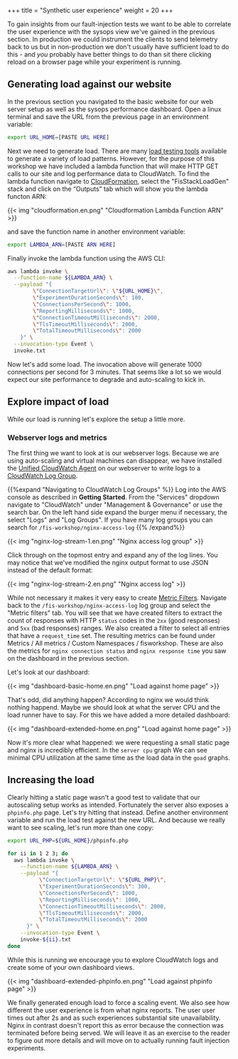 +++
title = "Synthetic user experience"
weight = 20
+++

To gain insights from our fault-injection tests we want to be able to correlate the user experience with the sysops view we've gained in the previous section. In production we could instrument the clients to send telemetry back to us but in non-production we don't usually have sufficient load to do this - and _you_ probably have better things to do than sit there clicking reload on a browser page while your experiment is running.

## Generating load against our website

In the previous section you navigated to the basic website for our web server setup as well as the sysops performance dashboard. Open a linux terminal and save the URL from the previous page in an environment variable:

```bash
export URL_HOME=[PASTE URL HERE]
```

Next we need to generate load. There are many [load testing tools](https://en.wikipedia.org/wiki/Category:Load_testing_tools) available to generate a variety of load patterns. However, for the purpose of this workshop we have included a lambda function that will make HTTP GET calls to our site and log performance data to CloudWatch. To find the lambda function  navigate to [CloudFormation](https://console.aws.amazon.com/cloudformation/home), select the "FisStackLoadGen" stack and click on the “Outputs” tab which will show you the lambda functon ARN:

{{< img "cloudformation.en.png" "Cloudformation Lambda Function ARN" >}}

and save the function name in another environment variable:

```bash
export LAMBDA_ARN=[PASTE ARN HERE]
```

Finally invoke the lambda function using the AWS CLI: 

```bash
aws lambda invoke \
  --function-name ${LAMBDA_ARN} \
  --payload "{
        \"ConnectionTargetUrl\": \"${URL_HOME}\", 
        \"ExperimentDurationSeconds\": 180,
        \"ConnectionsPerSecond\": 1000,
        \"ReportingMilliseconds\": 1000,
        \"ConnectionTimeoutMilliseconds\": 2000,
        \"TlsTimeoutMilliseconds\": 2000,
        \"TotalTimeoutMilliseconds\": 2000
    }" \
  --invocation-type Event \
  invoke.txt 
```


Now let's add some load. The invocation above will generate 1000 connections per second for 3 minutes. That seems like a lot so we would expect our site performance to degrade and auto-scaling to kick in. 

## Explore impact of load

While our load is running let's explore the setup a little more. 

### Webserver logs and metrics

The first thing we want to look at is our webserver logs. Because we are using auto-scaling and virtual machines can disappear, we have installed the [Unified CloudWatch Agent](https://docs.aws.amazon.com/AmazonCloudWatch/latest/logs/UseCloudWatchUnifiedAgent.html) on our webserver to write logs to a [CloudWatch Log Group](https://console.aws.amazon.com/cloudwatch/home?#logsV2:log-groups/log-group/$252Ffis-workshop$252Fnginx-access-log). 

{{%expand "Navigating to CloudWatch Log Groups" %}}
Log into the AWS console as described in **Getting Started**. From the "Services" dropdown navigate to "CloudWatch" under "Management & Governance" or use the search bar. On the left hand side expand the burger menu if necessary, the select "Logs" and "Log Groups". If you have many log groups you can search for `/fis-workshop/nginx-access-log`
{{% /expand%}}

{{< img "nginx-log-stream-1.en.png" "Nginx access log group" >}}

Click through on the topmost entry and expand any of the log lines. You may notice that we've modified the nginx output format to use JSON instead of the default format:

{{< img "nginx-log-stream-2.en.png" "Nginx access log" >}}

While not necessary it makes it very easy to create [Metric Filters](https://docs.aws.amazon.com/AmazonCloudWatch/latest/logs/MonitoringPolicyExamples.html). Navigate back to the `/fis-workshop/nginx-access-log` log group and select the "Metric filters" tab. You will see that we have created filters to extract the count of responses with HTTP `status` codes in the `2xx` (good responses) and `5xx` (bad responses) ranges. We also created a filter to select all entries that have a `request_time` set. The resulting metrics can be found under  Metrics / All metrics / Custom Namespaces / fisworkshop. These are also the metrics for `nginx connection status` and `nginx response time` you saw on the dashboard in the previous section.

Let's look at our dashboard:

{{< img "dashboard-basic-home.en.png" "Load against home page" >}}

That's odd, did anything happen? According to nginx we would think nothing happend. Maybe we should look at what the server CPU and the load runner have to say. For this we have added a more detailed dashboard:

{{< img "dashboard-extended-home.en.png" "Load against home page" >}}

Now it's more clear what happened: we were requesting a small static page and nginx is incredibly efficient. In the `server cpu` graph We can see minimal CPU utilization at the same time as the load data in the `goad` graphs. 

## Increasing the load

Clearly hitting a static page wasn't a good test to validate that our autoscaling setup works as intended. Fortunately the server also exposes a `phpinfo.php` page. Let's try hitting that instead. Define another environment variable and run the load test against the new URL. And because we really want to see scaling, let's run more than one copy:

```bash
export URL_PHP=${URL_HOME}/phpinfo.php

for ii in 1 2 3; do
  aws lambda invoke \
    --function-name ${LAMBDA_ARN} \
    --payload "{
          \"ConnectionTargetUrl\": \"${URL_PHP}\", 
          \"ExperimentDurationSeconds\": 300,
          \"ConnectionsPerSecond\": 1000,
          \"ReportingMilliseconds\": 1000,
          \"ConnectionTimeoutMilliseconds\": 2000,
          \"TlsTimeoutMilliseconds\": 2000,
          \"TotalTimeoutMilliseconds\": 2000
      }" \
    --invocation-type Event \
    invoke-${ii}.txt 
done
```

While this is running we encourage you to explore CloudWatch logs and create some of your own dashboard views.

{{< img "dashboard-extended-phpinfo.en.png" "Load against phpinfo page" >}}

We finally generated enough load to force a scaling event. We also see how different the user experience is from what nginx reports. The user user times out after 2s and as such experiences substantial site unavailability. Nginx in contrast doesn't report this as error because the connection was terminated before being served. We will leave it as an exercise to the reader to figure out more details and will move on to actually running fault injection experiments.



